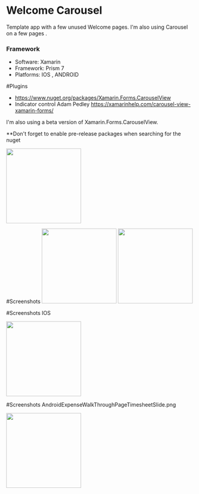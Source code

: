 # Welcome Carousel

Template app with a few unused Welcome pages. I'm also using Carousel on a few pages .

### Framework
* Software:  Xamarin
* Framework: Prism 7
* Platforms:  IOS , ANDROID

#Plugins 
- https://www.nuget.org/packages/Xamarin.Forms.CarouselView
- Indicator control Adam Pedley https://xamarinhelp.com/carousel-view-xamarin-forms/

I'm also using a beta version of Xamarin.Forms.CarouselView.

**Don't forget to enable pre-release packages when searching for the nuget

<img src="https://github.com/leroygumede/WelcomeCarousel/blob/master/screenshots/searching.png" width="200">

#Screenshots 
<img src="https://github.com/leroygumede/WelcomeCarousel/blob/master/screenshots/ios.gif" width="200" />
<img src="https://github.com/leroygumede/WelcomeCarousel/blob/master/screenshots/android.gif" width="200" />


#Screenshots IOS

<img src="https://github.com/leroygumede/WelcomeCarousel/blob/master/screenshots/1_ios.png" width="200">

#Screenshots AndroidExpenseWalkThroughPageTimesheetSlide.png

<img src="https://github.com/leroygumede/WelcomeCarousel/blob/master/screenshots/1_android.png" width="200">
